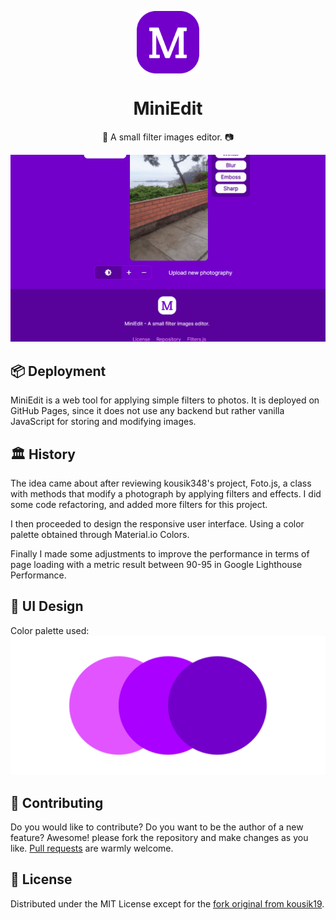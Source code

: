 <p align="center">
  <img
    src=".github/logo.png"
    align="center"
    width="100"
    alt="MiniEdit"
    title="MiniEdit"
  />
  <h1 align="center">MiniEdit</h1>
</p>

<p align="center">
  📱 A small filter images editor. 📷
</p>

![Demo of Project](./.github/demo.gif)

## 📦 Deployment
MiniEdit is a web tool for applying simple filters to photos. It is deployed on GitHub Pages, since it does not use any backend but rather vanilla JavaScript for storing and modifying images.


## 🏛️ History
The idea came about after reviewing kousik348's project, Foto.js, a class with methods that modify a photograph by applying filters and effects. I did some code refactoring, and added more filters for this project.

I then proceeded to design the responsive user interface. Using a color palette obtained through Material.io Colors.

Finally I made some adjustments to improve the performance in terms of page loading with a metric result between 90-95 in Google Lighthouse Performance.


## 🎨 UI Design
Color palette used:
![](./.github/palette.png)

## 🤲 Contributing

Do you would like to contribute? Do you want to be the author of a new feature? Awesome! please fork the repository and make changes as you like. [Pull requests](https://github.com/360macky/miniedit/pulls) are warmly welcome.

## 📃 License

Distributed under the MIT License except for the [fork original from kousik19](https://rawcdn.githack.com/kousik19/foto.js/d604b02c69b6f037875bc4a3050b85d776dc4659/foto.js).
